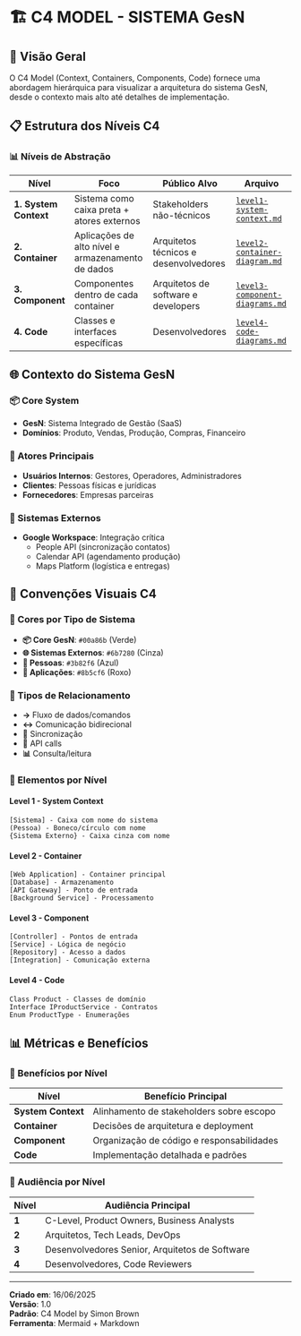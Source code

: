 # 🏗️ C4 MODEL - SISTEMA GesN

## 🎯 Visão Geral
O C4 Model (Context, Containers, Components, Code) fornece uma abordagem hierárquica para visualizar a arquitetura do sistema GesN, desde o contexto mais alto até detalhes de implementação.

## 📋 Estrutura dos Níveis C4

### **📊 Níveis de Abstração**

| Nível | Foco | Público Alvo | Arquivo |
|-------|------|--------------|---------|
| **1. System Context** | Sistema como caixa preta + atores externos | Stakeholders não-técnicos | [`level1-system-context.md`](./level1-system-context.md) |
| **2. Container** | Aplicações de alto nível e armazenamento de dados | Arquitetos técnicos e desenvolvedores | [`level2-container-diagram.md`](./level2-container-diagram.md) |
| **3. Component** | Componentes dentro de cada container | Arquitetos de software e developers | [`level3-component-diagrams.md`](./level3-component-diagrams.md) |
| **4. Code** | Classes e interfaces específicas | Desenvolvedores | [`level4-code-diagrams.md`](./level4-code-diagrams.md) |

## 🌐 Contexto do Sistema GesN

### **📦 Core System**
- **GesN**: Sistema Integrado de Gestão (SaaS)
- **Domínios**: Produto, Vendas, Produção, Compras, Financeiro

### **👥 Atores Principais**
- **Usuários Internos**: Gestores, Operadores, Administradores
- **Clientes**: Pessoas físicas e jurídicas
- **Fornecedores**: Empresas parceiras

### **🔌 Sistemas Externos**
- **Google Workspace**: Integração crítica
  - People API (sincronização contatos)
  - Calendar API (agendamento produção)
  - Maps Platform (logística e entregas)

## 🎨 Convenções Visuais C4

### **🎯 Cores por Tipo de Sistema**
- **📦 Core GesN**: `#00a86b` (Verde)
- **🌐 Sistemas Externos**: `#6b7280` (Cinza)
- **👥 Pessoas**: `#3b82f6` (Azul)
- **📱 Aplicações**: `#8b5cf6` (Roxo)

### **🔗 Tipos de Relacionamento**
- **→** Fluxo de dados/comandos
- **↔** Comunicação bidirecional
- **🔄** Sincronização
- **📡** API calls
- **📊** Consulta/leitura

### **📏 Elementos por Nível**

#### **Level 1 - System Context**
```
[Sistema] - Caixa com nome do sistema
(Pessoa) - Boneco/círculo com nome
{Sistema Externo} - Caixa cinza com nome
```

#### **Level 2 - Container**
```
[Web Application] - Container principal
[Database] - Armazenamento
[API Gateway] - Ponto de entrada
[Background Service] - Processamento
```

#### **Level 3 - Component**
```
[Controller] - Pontos de entrada
[Service] - Lógica de negócio
[Repository] - Acesso a dados
[Integration] - Comunicação externa
```

#### **Level 4 - Code**
```
Class Product - Classes de domínio
Interface IProductService - Contratos
Enum ProductType - Enumerações
```

## 📊 Métricas e Benefícios

### **🎯 Benefícios por Nível**

| Nível | Benefício Principal |
|-------|-------------------|
| **System Context** | Alinhamento de stakeholders sobre escopo |
| **Container** | Decisões de arquitetura e deployment |
| **Component** | Organização de código e responsabilidades |
| **Code** | Implementação detalhada e padrões |

### **👥 Audiência por Nível**

| Nível | Audiência Principal |
|-------|-------------------|
| **1** | C-Level, Product Owners, Business Analysts |
| **2** | Arquitetos, Tech Leads, DevOps |
| **3** | Desenvolvedores Senior, Arquitetos de Software |
| **4** | Desenvolvedores, Code Reviewers |

---

**Criado em**: 16/06/2025  
**Versão**: 1.0  
**Padrão**: C4 Model by Simon Brown  
**Ferramenta**: Mermaid + Markdown
